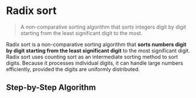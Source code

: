 # Radix sort

> A non-comparative sorting algorithm that sorts integers digit by digit
> starting from the least significant digit to the most.

Radix sort is a non-comparative sorting algorithm that **sorts numbers digit by
digit starting from the least significant digit** to the most significant digit.
Radix sort uses counting sort as an intermediate sorting method to sort digits.
Because it processes individual digits, it can handle large numbers efficiently,
provided the digits are uniformly distributed.

## Step-by-Step Algorithm
